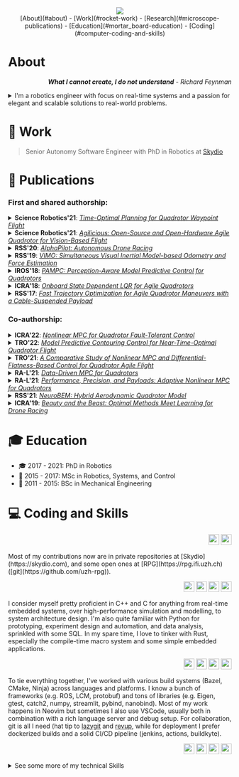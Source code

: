 <div align="center">
<img src="https://readme-typing-svg.demolab.com?font=Mona+Sans&size=30&color=%23C8D0D8&center=true&vCenter=true&lines=I'm+Philipp+👋;I'm+a+Roboticist+🤖;I'm+a+Programmer+💻;I'm+a+Researcher+🔬">
<br>
[About](#about) -
[Work](#rocket-work) -
[Research](#microscope-publications) -
[Education](#mortar_board-education) -
[Coding](#computer-coding-and-skills)
</div>

# About

<p dir="rtl" align="right">
<i><b>What I cannot create, I do not understand</b> - Richard Feynman</i>
</p>


<details>

<summary>
I'm a robotics engineer with focus on real-time systems and a passion for elegant and scalable solutions to real-world problems.
</summary>

<br>
<p align="right">
Automation fascinated me ever since I played with Lego as a little child.<br>
However, by experience I learned that the best solutions are usually the simple ones.<br>
Not the easy ones, but the simple, elegant, readable yet impressive ones.
</p>
<br>

I've done my PhD with the "Robotics and Perception Group" led by Prof. Davide Scaramuzza at the University of Zurich. My research is focused on control systems for vision-based aerial vehicles with prospects towards machine learning.

In my master studies at the ETH Zürich in "Robotics, Systems and Control" I also worked with autonomous vehicles and electric drive systems. I've completed my master thesis on model predictive control for quadrotors and a semester thesis on interaction with quadrotors.

During my bachelor in "Mechanical and Process Engineering" I participated in the "Formula Student Electric" project at the ETH Zürich with the "academic motorsport association Zürich", short AMZ. For two consecutive years I could gather experience in team work under time pressure, first as an automotive engineer in control systems and then as CTO leading the electrical development of a race car.
I've extended this experience in my master by supervising a team of 10 students working on an autonomous race car for demonstration purposes, developed in a one-year project under the lead of Prof. Roland Siegwart.
</details>

# :rocket: Work

> Senior Autonomy Software Engineer with PhD in Robotics at [Skydio](skydio.com)


# :microscope: Publications

### First and shared authorship:

<details>
<summary>
<b>Science Robotics'21</b>: <i><a href="http://rpg.ifi.uzh.ch/docs/ScienceRobotics21_Foehn.pdf">Time-Optimal Planning for Quadrotor Waypoint Flight</a></i>
</summary>

Philipp Foehn, Angel Romero, Davide Scaramuzza

Science Robotics, 2021-05-21

* Paper: http://rpg.ifi.uzh.ch/docs/ScienceRobotics21_Foehn.pdf
* Video: https://youtu.be/ZPI8U1uSJUs
* Code: https://github.com/uzh-rpg/rpg_time_optimal

Quadrotors are amongst the most agile flying robots.
However, planning time-optimal trajectories at the actuation limit through multiple waypoints remains an open problem.
This is crucial for applications such as inspection, delivery, search and rescue, and drone racing.
Early works used polynomial trajectory formulations, which do not exploit the full actuator potential due to their inherent smoothness.
Recent works resorted to numerical optimization, but require waypoints to be allocated as costs or constraints at specific discrete times.
However, this time- allocation is a priori unknown and renders previous works incapable of producing truly time-optimal trajectories.
To generate truly time-optimal trajectories, we propose a solution to the time allocation problem while exploiting the full quadrotor’s actuator potential.
We achieve this by introducing a formulation of progress along the trajectory, which enables the simultaneous optimization of the time- allocation and the trajectory itself.
We compare our method against related approaches and validate it in real- world flights in one of the world’s largest motion-capture systems, where we outperform human expert drone pilots in a drone-racing task.
</details>

<details>
<summary>
<b>Science Robotics'21</b>: <i><a href="http://rpg.ifi.uzh.ch/docs/ScienceRobotics21_Foehn.pdf">Agilicious: Open-Source and Open-Hardware Agile Quadrotor for Vision-Based Flight</a></i>
</summary>

Philipp Foehn, Elia Kaufmann, Angel Romero, Robert Penicka, Sihao Sun, Leonard Bauersfeld, Thomas Laengle, Giovanni Cioffi, Yunlong Song, Antonio Loquercio, Davide Scaramuzza

Science Robotics, 2021-12-22

* Paper: http://rpg.ifi.uzh.ch/docs/ScienceRobotics21_Foehn.pdf
* Code: https://agilicious.dev

Autonomous, agile quadrotor flight raises fundamental challenges for robotics research in terms of perception, planning, learning, and control.
A versatile and standardized platform is needed to accelerate research and let practitioners focus on the core problems.
To this end, we present Agilicious, a co-designed hardware and software framework tailored to autonomous, agile quadrotor flight.
It is completely open-source and open-hardware and supports both model-based and neural-network--based controllers.
Also, it provides high thrust-to-weight and torque-to-inertia ratios for agility, onboard vision sensors, GPU-accelerated compute hardware for real-time perception and neural-network inference, a real-time flight controller, and a versatile software stack.
In contrast to existing frameworks, Agilicious offers a unique combination of flexible software stack and high-performance hardware.
We compare Agilicious with prior works and demonstrate it on different agile tasks, using both model-based and neural-network--based controllers.
Our demonstrators include trajectory tracking at up to 5g and 70km/h in a motion-capture system, and vision-based acrobatic flight and obstacle avoidance in both structured and unstructured environments using solely onboard perception.
Finally, we  demonstrate its use for hardware-in-the-loop simulation in virtual-reality environments.
Thanks to its versatility, we believe that Agilicious supports the next generation of scientific and industrial quadrotor research.
</details>

<details>
<summary>
<b>RSS'20</b>: <i><a href="http://rpg.ifi.uzh.ch/docs/RSS20_Foehn.pdf">AlphaPilot: Autonomous Drone Racing</a></i>
</summary>

Philipp Foehn, Dario Brescianini, Elia Kaufmann, Titus Cieslewski, Mathias Gehrig, Manasi Muglikar, Davide Scaramuzza

Robotics: Science and Systems, RSS, 2020-07-01


* Paper: http://rpg.ifi.uzh.ch/docs/RSS20_Foehn.pdf
* Pitch: https://youtu.be/ZIHjswKDods
* Video: https://youtu.be/DGjwm5PZQT8

This paper presents a novel system for autonomous, vision-based drone racing combining learned data abstraction, nonlinear filtering, and time-optimal trajectory planning.
The system has successfully been deployed at the first autonomous drone racing world championship: the 2019 AlphaPilot Challenge.
Contrary to traditional drone racing systems, which only detect the next gate, our approach makes use of any visible gate and takes advantage of multiple, simultaneous gate detections to compensate for drift in the state estimate and build a global map of the gates.
The global map and drift-compensated state estimate allow the drone to navigate through the race course even when the gates are not immediately visible and further enable to plan a near time-optimal path through the race course in real time based on approximate drone dynamics.
The proposed system has been demonstrated to successfully guide the drone through tight race courses reaching speeds up to 8 m/s and ranked second at the 2019 AlphaPilot Challenge.
</details>

<details>
<summary>
<b>RSS'19</b>: <i><a href="http://rpg.ifi.uzh.ch/docs/RSS19_Nisar.pdf">VIMO: Simultaneous Visual Inertial Model-based Odometry and Force Estimation</a></i>
</summary>

Barza Nisar, Philipp Foehn, Davide Falanga, Davide Scaramuzza

Robotics: Science and Systems, RSS, 2019-06-22

* Paper: http://rpg.ifi.uzh.ch/docs/RSS19_Nisar.pdf
* Code: https://github.com/uzh-rpg/vimo
* Video: https://youtu.be/t2GdZZp7xQE

In recent years, many approaches to Visual Inertial Odometry (VIO) have become available.
However, they neither exploit the robot’s dynamics and known actuation inputs, nor differentiate between desired motion due to actuation and unwanted perturbation due to external force.
For many robotic applications, it is often essential to sense the external force acting on the system due to, for example, interactions, contacts, and disturbances.
Adding a motion constraint to an estimator leads to a discrepancy between the model-predicted motion and the actual motion.
Our approach exploits this discrepancy and resolves it by simultaneously estimating the motion and the external force.
We propose a relative motion constraint combining the robot’s dynamics and the external force in a preintegrated residual, resulting in a tightly-coupled, sliding-window estimator exploiting all correlations among all variables.
We implement our Visual Inertial Model-based Odometry (VIMO) system into a state-ofthe-art VIO approach and evaluate it against the original pipeline without motion constraints on both simulated and real-world data.
The results show that our approach increases the accuracy of the estimator up to 29% compared to the original VIO, and provides external force estimates at no extra computational cost.
To the best of our knowledge, this is the first approach exploiting model dynamics by jointly estimating motion and external force.
Our implementation will be made available open-source.
</details>



<details>
<summary>
<b>IROS'18</b>: <i><a href="http://rpg.ifi.uzh.ch/docs/IROS18_Falanga.pdf">PAMPC: Perception-Aware Model Predictive Control for Quadrotors</a></i>  
</summary>

Davide Falanga, Philipp Foehn, Peng Lu, Davide Scaramuzza

IEEE/RSJ International Conference on Intelligent Robots and Systems, IROS, 2018-10-01

* PDF: http://rpg.ifi.uzh.ch/docs/IROS18_Falanga.pdf
* Code: https://github.com/uzh-rpg/rpg_quadrotor_mpc
* Video: https://www.youtube.com/watch?v=9vaj829vE18

We present the first perception-aware model predictive control framework for quadrotors that unifies control and planning with respect to action and perception objectives.
Our framework leverages numerical optimization to compute trajectories that satisfy the system dynamics and require control inputs within the limits of the platform.
Simultaneously, it optimizes perception objectives for robust and reliable sensing by maximizing the visibility of a point of interest and minimizing its velocity in the image plane.
Considering both perception and action objectives for motion planning and control is challenging due to the possible conflicts arising from their respective requirements.
For example, for a quadrotor to track a reference trajectory, it needs to rotate to align its thrust with the direction of the desired acceleration.
However, the perception objective might require to minimize such rotation to maximize the visibility of a point of interest.
A model-based optimization framework, able to consider both perception and action objectives and couple them through the system dynamics, is therefore necessary.
Our perception-aware model predictive control framework works in a receding-horizon fashion by iteratively solving a non-linear optimization problem.
It is capable of running in real-time, fully onboard our lightweight, small-scale quadrotor using a low-power ARM computer, together with a visual-inertial odometry pipeline.
We validate our approach in experiments demonstrating (I) the conflict between perception and action objectives, and (II) improved behavior in extremely challenging lighting conditions.

</details>



<details>
<summary>
<b>ICRA'18</b>: <i><a href="http://rpg.ifi.uzh.ch/docs/ICRA18_Foehn.pdf">Onboard State Dependent LQR for Agile Quadrotors</a></i>
</summary>

Philipp Foehn, Davide Scaramuzza

IEEE International Conference on Robotics and Automation, ICRA, 2018-05-20


* Paper: http://rpg.ifi.uzh.ch/docs/ICRA18_Foehn.pdf
* Slides: http://rpg.ifi.uzh.ch/docs/ICRA18_Foehn.pptx
* Video: https://youtu.be/8OVsJNgNfa0
* ICRA Video Pitch: https://youtu.be/c7gHF-NJjPo

State-of-the-art approaches in quadrotor control split the problem into multiple cascaded subproblems, exploiting the different time scales of the rotational and translational dynamics.
They calculate a desired acceleration as input for a cascaded attitude controller but omit the attitude dynamics.
These approaches use limits on the desired acceleration to maintain feasibility and robustness through the control cascade.
We propose an implementation of an LQR controller, which: (I) is linearized depending on the quadrotor’s state; (II) unifies the control of rotational and translational states; (III) handles time-varying system dynamics and control parameters.
Our implementation is efficient enough to compute the full linearization and solution of the LQR at a minimum of 10 Hz on the vehicle using a common ARM processor.
We show four successful experiments: (I) controlling at hover state with large disturbances; (II) tracking along a trajectory; (III) tracking along an infeasible trajectory; (IV) tracking along a trajectory with disturbances.
All the experiments were done using only onboard visual inertial state estimation and LQR computation.
To the best of our knowledge, this is the first implementation and evaluation of a state-dependent LQR capable of onboard computation while providing this amount of versatility and performance.
</details>

<details>
<summary>
<b>RSS'17</b>: <i><a href="">Fast Trajectory Optimization for Agile Quadrotor Maneuvers with a Cable-Suspended Payload</a></i>
</summary>

Philipp Foehn, Davide Falanga, Naveen Kuppuswamy, Russ Tedrake, Davide Scaramuzza

Robotics: Science and Systems, RSS, 2017-07-01

* Paper: http://rpg.ifi.uzh.ch/docs/RSS17_Foehn.pdf
* Slides: http://rpg.ifi.uzh.ch/docs/RSS17_Foehn.pptx
* Video: https://www.youtube.com/watch?v=s9zb5MRXiHA

Executing agile quadrotor maneuvers with cablesuspended payloads is a challenging problem and complications induced by the dynamics typically require trajectory optimization.
State-of-the-art approaches often need significant computation time and complex parameter tuning.
We present a novel dynamical model and a fast trajectory optimization algorithm for quadrotors with a cable-suspended payload.
Our first contribution is a new formulation of the suspended payload behavior, modeled as a link attached to the quadrotor with a combination of two revolute joints and a prismatic joint, all being passive.
Differently from state of the art, we do not require the use of hybrid modes depending on the cable tension.
Our second contribution is a fast trajectory optimization technique for the aforementioned system.
Our model enables us to pose the trajectory optimization problem as a Mathematical Program with Complementarity Constraints (MPCC).
Desired behaviors of the system (e.g., obstacle avoidance) can easily be formulated within this framework.
We show that our approach outperforms the state of the art in terms of computation speed and guarantees feasibility of the trajectory with respect to both the system dynamics and control input saturation, while utilizing far fewer tuning parameters.
We experimentally validate our approach on a real quadrotor showing that our method generalizes to a variety of tasks, such as flying through desired waypoints while avoiding obstacles, or throwing the payload toward a desired target.
To the best of our knowledge, this is the first time that three-dimensional, agile maneuvers exploiting the system dynamics have been achieved on quadrotors with a cable-suspended payload.
</details>




### Co-authorship:


<details>
<summary>
<b>ICRA'22</b>: <i><a href="https://rpg.ifi.uzh.ch/docs/ICRA22_Nan.pdf">Nonlinear MPC for Quadrotor Fault-Tolerant Control</a></i>
</summary>

Fang Nan, Sihao Sun, Philipp Foehn, Davide Scaramuzza

IEEE International Conference on Robotics and Automation, ICRA, 2022-01-23


* Paper: https://rpg.ifi.uzh.ch/docs/ICRA22_Nan.p
* Video: https://youtu.be/Cn_836XGEnU


The mechanical simplicity, hover capabilities, and high agility of quadrotors lead to a fast adaption in the industry for inspection, exploration, and urban aerial mobility.
On the other hand, the unstable and underactuated dynamics of quadrotors render them highly susceptible to system faults, especially rotor failures.
In this work, we propose a fault-tolerant controller using the nonlinear model predictive control (NMPC) to stabilize and control a quadrotor subjected to the complete failure of a single rotor.
Differently from existing works that either rely on linear assumptions or resort to cascaded structures neglecting input constraints in the outer-loop, our method leverages full nonlinear dynamics of the damaged quadrotor and considers the thrust constraint of each rotor.
Hence, this method can seamlessly transition from nominal to rotor failure flights, and effectively perform upset recovery from extreme initial conditions.
Extensive simulations and real-world experiments are conducted for validation, which demonstrates that the proposed NMPC method can effectively recover the damaged quadrotor even if the failure occurs during aggressive maneuvers, such as flipping and tracking agile trajectories.
</details>


<details>
<summary>
<b>TRO'22</b>: <i><a href="http://rpg.ifi.uzh.ch/docs/ICRA21_Sun.pdf">Model Predictive Contouring Control for Near-Time-Optimal Quadrotor Flight</a></i>
</summary>

Angel Romero, Sihao Sun, Philipp Foehn, Davide Scaramuzza

IEEE Transactions on Robotics, TRO, 2022-10-01

* Paper: http://rpg.ifi.uzh.ch/docs/Arxiv21_MPCC_Romero.pdf
* Video: https://youtu.be/mHDQcckqdg4

We tackle the problem of flying time-optimal trajectories through multiple waypoints with quadrotors.
State-of-the-art solutions split the problem into a planning task - where a global, time-optimal trajectory is generated - and a control task - where this trajectory is accurately tracked.
However, at the current state, generating a time-optimal trajectory that takes the full quadrotor model into account is computationally demanding (in the order of minutes or even hours).
This is detrimental for replanning in presence of disturbances.
We overcome this issue by solving the time-optimal planning and control problems concurrently via Model Predictive Contouring Control (MPCC).
Our MPCC optimally selects the future states of the platform at runtime, while maximizing the progress along the reference path and minimizing the distance to it.
We show that, even when tracking simplified trajectories, the proposed MPCC results in a path that approaches the true time-optimal one, and which can be generated in real-time.
We validate our approach in the real-world, where we show that our method outperforms both the current state-of-the-art and a world-class human pilot in terms of lap time achieving speeds of up to 60 km/h.
</details>

<details>
<summary>
<b>TRO'21</b>: <i><a href="https://rpg.ifi.uzh.ch/docs/TRO22_Sun.pdf">A Comparative Study of Nonlinear MPC and Differential-Flatness-Based Control for Quadrotor Agile Flight</a></i>
</summary>

Sihao Sun, Angel Romero, Philipp Foehn, Elia Kaufmann, Davide Scaramuzza

IEEE Transactions on Robotics, TRO, 2021-09-06

* Paper: https://rpg.ifi.uzh.ch/docs/TRO22_Sun.pdf
* Video: https://youtu.be/XpuRpKHp_Bk

Accurate trajectory tracking control for quadrotors is essential for safe navigation in cluttered environments.
However, this is challenging in agile flights due to nonlinear dynamics, complex aerodynamic effects, and actuation constraints.
In this article, we empirically compare two state-of-the-art control frameworks: the nonlinear-model-predictive controller (NMPC) and the differential-flatness-based controller (DFBC), by tracking a wide variety of agile trajectories at speeds up to 72 km/h.
The comparisons are performed in both simulation and real-world environments to systematically evaluate both methods from the aspect of tracking accuracy, robustness, and computational efficiency.
We show the superiority of NMPC in tracking dynamically infeasible trajectories, at the cost of higher computation time and risk of numerical convergence issues.
For both methods, we also quantitatively study the effect of adding an inner-loop controller using the incremental nonlinear dynamic inversion (INDI) method, and the effect of adding an aerodynamic drag model.
Our real-world experiments, performed in one of the world's largest motion capture systems, demonstrate more than 78% tracking error reduction of both NMPC and DFBC, indicating the necessity of using an inner-loop controller and aerodynamic drag model for agile trajectory tracking.
</details>

<details>
<summary>
<b>RA-L'21</b>: <i><a href="http://rpg.ifi.uzh.ch/docs/RAL21_Torrente.pdf">Data-Driven MPC for Quadrotors</a></i>
</summary>

Guillem Torrente, Elia Kaufmann, Philipp Foehn, Davide Scaramuzza

IEEE Robotics and Automation Letters, RA-L, 2021-02-02


* Paper: http://rpg.ifi.uzh.ch/docs/RAL21_Torrente.pdf
* Code: https://github.com/uzh-rpg/fault_tolerant_control
* Video: https://youtu.be/FHvDghUUQtc

Aerodynamic forces render accurate high-speed trajectory tracking with quadrotors extremely challenging.
These complex aerodynamic effects become a significant disturbance at high speeds, introducing large positional tracking errors, and are extremely difficult to model.
To fly at high speeds, feedback control must be able to account for these aerodynamic effects in real-time.
This necessitates a modeling procedure that is both accurate and efficient to evaluate.
Therefore, we present an approach to model aerodynamic effects using Gaussian Processes, which we incorporate into a Model Predictive Controller to achieve efficient and precise real-time feedback control, leading to up to 70% reduction in trajectory tracking error at high speeds.
We verify our method by extensive comparison to a state-of-the- art linear drag model in synthetic and real-world experiments at speeds of up to 14m/s and accelerations beyond 4g.
</details>


<details>
<summary>
<b>RA-L'21</b>: <i><a href="http://rpg.ifi.uzh.ch/docs/RAL21_Hanover.pdf">Performance, Precision, and Payloads: Adaptive Nonlinear MPC for Quadrotors</a></i>
</summary>

Drew Hanover, Philipp Foehn, Sihao Sun, Elia Kaufmann, Davide Scaramuzza

IEEE Robotics and Automation Letters, RA-L, 2021-12-01

* Paper: http://rpg.ifi.uzh.ch/docs/RAL21_Hanover.pdf
* Video: https://youtu.be/8oB1rG5iYc4


Agile quadrotor flight in challenging environments has the potential to revolutionize shipping, transportation, and search and rescue applications.
Nonlinear model predictive control (NMPC) has recently shown promising results for agile quadrotor control, but relies on highly accurate models for maximum performance.
Hence, model uncertainties in the form of unmodeled complex aerodynamic effects, varying payloads and parameter mismatch will degrade overall system performance.
In this paper, we propose L1-NMPC, a novel hybrid adaptive NMPC to learn model uncertainties online and immediately compensate for them, drastically improving performance over the non-adaptive baseline with minimal computational overhead.
Our proposed architecture generalizes to many different environments from which we evaluate wind, unknown payloads, and highly agile flight conditions.
The proposed method demonstrates immense flexibility and robustness, with more than 90% tracking error reduction over non-adaptive NMPC under large unknown disturbances and without any gain tuning.
In addition, the same controller with identical gains can accurately fly highly agile racing trajectories exhibiting top speeds of 70 km/h, offering tracking performance improvements of around 50% relative to the non-adaptive NMPC baseline.
</details>


<details>
<summary>
<b>RSS'21</b>: <i><a href="http://rpg.ifi.uzh.ch/docs/RSS21_Bauersfeld.pdf">NeuroBEM: Hybrid Aerodynamic Quadrotor Model</a></i>
</summary>

Leonard Bauersfeld, Elia Kaufmann, Philipp Foehn, Sihao Sun, Davide Scaramuzza

Robotics: Science and Systems, RSS, 2021-06-15

* Paper: http://rpg.ifi.uzh.ch/docs/RSS21_Bauersfeld.pdf
* Code: http://rpg.ifi.uzh.ch/NeuroBEM.html
* Video: https://www.youtube.com/watch?v=Nze1wlfmzTQ

Quadrotors are extremely agile, so much in fact, that classic first-principle-models come to their limits.
Aerodynamic effects, while insignificant at low speeds, become the dominant model defect during high speeds or agile maneuvers.
Accurate modeling is needed to design robust high-performance control systems and enable flying close to the platform’s physical limits.
We propose a hybrid approach fusing first principles and learning to model quadrotors and their aerodynamic effects with unprecedented accuracy.
First principles fail to capture such aerodynamic effects, rendering traditional approaches inaccurate when used for simulation or controller tuning.
Data-driven approaches try to capture aerodynamic effects with blackbox modeling, such as neural networks; however, they struggle to robustly generalize to arbitrary flight conditions.
Our hybrid approach unifies and outperforms both first-principles blade-element momentum theory and learned residual dynamics.
It is evaluated in one of the world’s largest motion-capture systems, using autonomous-quadrotor-flight data at speeds up to 65 km/h.
The resulting model captures the aerodynamic thrust, torques, and parasitic effects with astonishing accuracy, outperforming existing models with 50% reduced prediction errors, and shows strong generalization capabilities beyond the training set.
</details>

<details>
<summary>
<b>ICRA'19</b>: <i><a href="http://rpg.ifi.uzh.ch/docs/ICRA19_Kaufmann.pdf">Beauty and the Beast: Optimal Methods Meet Learning for Drone Racing</a></i>  
</summary>

Elia Kaufmann, Mathias Gehrig, Philipp Foehn, Rene Ranftl, Alexey Dosovitskiy, Vladlen Koltun, Davide Scaramuzza
IEEE International Conference on Robotics and Automation, ICRA, 2019-05-20


* Paper: http://rpg.ifi.uzh.ch/docs/ICRA19_Kaufmann.pdf
* Video: https://youtu.be/UuQvijZcUSc


Autonomous micro aerial vehicles still struggle with fast and agile maneuvers, dynamic environments, imperfect sensing, and state estimation drift.
Autonomous drone racing brings these challenges to the fore.
Human pilots can fly a previously unseen track after a handful of practice runs.
In contrast, state-of-the-art autonomous navigation algorithms require either a precise metric map of the environment or a large amount of training data collected in the track of interest.
To bridge this gap, we propose an approach that can fly a new track in a previously unseen environment without a precise map or expensive data collection.
Our approach represents the global track layout with coarse gate locations, which can be easily estimated from a single demonstration flight.
At test time, a convolutional network predicts the poses of the closest gates along with their uncertainty.
These predictions are incorporated by an extended Kalman filter to maintain optimal maximum-aposteriori estimates of gate locations.
This allows the framework to cope with misleading high-variance estimates that could stem from poor observability or lack of visible gates.
Given the estimated gate poses, we use model predictive control to quickly and accurately navigate through the track.
We conduct extensive experiments in the physical world, demonstrating agile and robust flight through complex and diverse previouslyunseen race tracks.
The presented approach was used to win the IROS 2018 Autonomous Drone Race Competition, outracing the second-placing team by a factor of two.

</details>



# :mortar_board: Education 

* :mortar_board: 2017 - 2021: PhD in Robotics
* :school: 2015 - 2017: MSc in Robotics, Systems, and Control
* :school_satchel: 2011 - 2015: BSc in Mechanical Engineering

# :computer: Coding and Skills
<p align="right">
<img height="24" src="https://cdn.simpleicons.org/git/000/fff" />
<img height="24" src="https://cdn.simpleicons.org/github/000/fff" />
</p>
Most of my contributions now are in private repositories at [Skydio](https://skydio.com), and some open ones at [RPG](https://rpg.ifi.uzh.ch) ([git](https://github.com/uzh-rpg)).

<p align="right">
<img height="24" src="https://cdn.simpleicons.org/cplusplus/000/fff" />
<img height="24" src="https://cdn.simpleicons.org/c/000/fff" />
<img height="24" src="https://cdn.simpleicons.org/python/000/fff" />
<img height="24" src="https://cdn.simpleicons.org/rust/000/fff" />
</p>

I consider myself pretty proficient in C++ and C for anything from real-time embedded systems, over high-performance simulation and modelling, to system architecture design.
I'm also quite familiar with Python for prototyping, experiment design and automation, and data analysis, sprinkled with some SQL.
In my spare time, I love to tinker with Rust, especially the compile-time macro system and some simple embedded applications.

<p align="right">
<img height="24" src="https://cdn.simpleicons.org/neovim/000/fff" />
<img height="24" src="https://cdn.simpleicons.org/llvm/000/fff" />
<img height="24" src="https://cdn.simpleicons.org/bazel/000/fff" />
<img height="24" src="https://cdn.simpleicons.org/pypi/000/fff" />
</p>

To tie everything together, I've worked with various build systems (Bazel, CMake, Ninja) across languages and platforms.
I know a bunch of frameworks (e.g. ROS, LCM, protobuf) and tons of libraries (e.g. Eigen, gtest, catch2, numpy, streamlit, pybind, nanobind).
Most of my work happens in Neovim but sometimes I also use VSCode, usually both in combination with a rich language server and debug setup.
For collaboration, git is all I need (hat tip to [lazygit](https://github.com/jesseduffield/lazygit) and [revup](https://github.com/Skydio/revup),
while for deployment I prefer dockerized builds and a solid CI/CD pipeline (jenkins, actions, buildkyte).

<p align="right">
<img height="24" src="https://cdn.simpleicons.org/numpy/000/fff" />
<img height="24" src="https://cdn.simpleicons.org/streamlit/000/fff" />
<img height="24" src="https://cdn.simpleicons.org/obsidian/000/fff" />
<img height="24" src="https://cdn.simpleicons.org/docker/000/fff" />
</p>

<details>
<summary>
See some more of my technical Skills
</summary>

* Code
  * C++ and C
  * Python
  * Rust

* Configuration
  * Yaml
  * Toml
  * Json

* Documentation
  * Markdown
  * Latex
  * Doxygen & readthedocs

* Workflow Tools
  * Git & Github
  * zsh, tmux, ssh, mosh, atuin
  * lazygit & revup
  * Neovim & VSCode
  * Obsidian & Notion

* Toolchains
  * gcc & clang
  * bazel, cmake, ninja
  * rustc & cargo

* Testing
  * Frameworks
    * gtest, catch2
    * pytest
    * rust test
  * Environments
    * Unit, interface, and integration tests
    * Simulation- and Data-Driven Testing
    * Hardware-in-the-Loop Testing

* Debugging and Profiling
  * gdb
  * lldb across languages
  * valgrind, callgrind
  * kcachegrind, flamegraph

* Deployment
  * Docker
  * Jenkins, Github Actions
  * Prow, Tide

* Embedded
  * Microcontrollers
    * STMicroelectronics STM32
    * Espressif ESP32
    * Atmel AVR
  * System-on-Chip
    * Raspberry Pi, NanoPi, Odroid
    * Nvidia Jetson TX2, Xavier, Nano

* Frameworks
  * ROS and LCM
  * Eigen
  * OpenCV, OpenGL, OpenCL, CUDA
  * numpy, scipy, pandas
  * matplotlib, plotl
  * streamlit
  * pybind11, nanobind

* Data Tools
  * SQL, spark
  * Databricks
  * MongoDB

* Controls
  * System Modelling and Identification
  * Classic PID and adaptive control
  * Linear-Quadratic Methods like LQR and LQG
  * Non-linear Model Predictive Control

* Planning
  * Trajectory Optimization and Time-Optimal Planning
  * Dynamic Programming and Graph Search
  * Sampling-based Planning

* Estimation
  * Kalman Filters
  * Particle Filters
  * Sliding-Window Estimation
  * Global Optimization

* Perception
  * Visual-Inertial Odometry
  * Visual Feature Extraction
  * Stereo and Monocular Depth Estimation

</details>
